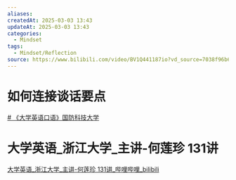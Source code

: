 ```yaml
---
aliases: 
createdAt: 2025-03-03 13:43
updateAt: 2025-03-03 13:43
categories:
  - Mindset
tags:
  - Mindset/Reflection
source: https://www.bilibili.com/video/BV1Q441187io?vd_source=7038f96b6bb3b14743531b102b109c43&spm_id_from=333.788.videopod.episodes&p=7
---
```

# 如何连接谈话要点

[# 《大学英语口语》国防科技大学](https://www.bilibili.com/video/BV1Q441187io/?vd_source=7038f96b6bb3b14743531b102b109c43&spm_id_from=333.788.videopod.episodes&p=7)

# 大学英语_浙江大学_主讲-何莲珍 131讲

[大学英语\_浙江大学\_主讲-何莲珍 131讲\_哔哩哔哩\_bilibili](https://www.bilibili.com/video/BV1FG41137V7?spm_id_from=333.788.recommend_more_video.0&vd_source=7038f96b6bb3b14743531b102b109c43)

